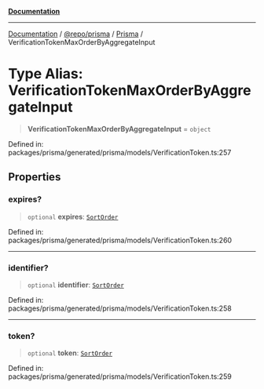 [**Documentation**](../../../../../README.md)

***

[Documentation](../../../../../README.md) / [@repo/prisma](../../../README.md) / [Prisma](../README.md) / VerificationTokenMaxOrderByAggregateInput

# Type Alias: VerificationTokenMaxOrderByAggregateInput

> **VerificationTokenMaxOrderByAggregateInput** = `object`

Defined in: packages/prisma/generated/prisma/models/VerificationToken.ts:257

## Properties

### expires?

> `optional` **expires**: [`SortOrder`](SortOrder.md)

Defined in: packages/prisma/generated/prisma/models/VerificationToken.ts:260

***

### identifier?

> `optional` **identifier**: [`SortOrder`](SortOrder.md)

Defined in: packages/prisma/generated/prisma/models/VerificationToken.ts:258

***

### token?

> `optional` **token**: [`SortOrder`](SortOrder.md)

Defined in: packages/prisma/generated/prisma/models/VerificationToken.ts:259
